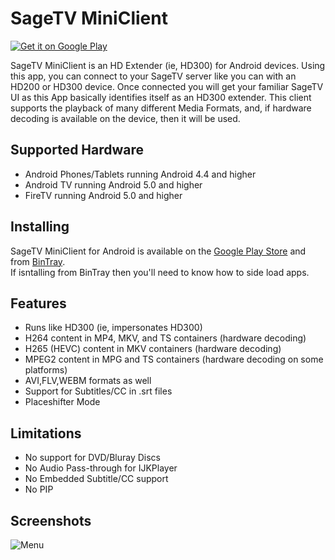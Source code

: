 # SageTV MiniClient

<a href="https://play.google.com/store/apps/details?id=jvl.sage.miniclient.android.tv.debug">
  <img alt="Get it on Google Play"
       src="https://developer.android.com/images/brand/en_generic_rgb_wo_45.png" />
</a>
 
SageTV MiniClient is an HD Extender (ie, HD300) for Android devices. Using this app, you can connect to your SageTV server like you can with an HD200 or HD300 device. Once connected you will get your familiar SageTV UI as this App basically identifies itself as an HD300 extender.
This client supports the playback of many different Media Formats, and, if hardware decoding is available on the device, then it will be used.

## Supported Hardware
* Android Phones/Tablets running Android 4.4 and higher
* Android TV running Android 5.0 and higher
* FireTV running Android 5.0 and higher

## Installing
SageTV MiniClient for Android is available on the [Google Play Store](https://play.google.com/store/apps/details?id=sagex.miniclient.android.tv&hl=en) and from [BinTray](https://bintray.com/opensagetv/sagetv/SageTV/_latestVersion).  
If isntalling from BinTray then you'll need to know how to side load apps. 

## Features
* Runs like HD300 (ie, impersonates HD300)
* H264 content in MP4, MKV, and TS containers (hardware decoding)
* H265 (HEVC) content in MKV containers (hardware decoding)
* MPEG2 content in MPG and TS containers (hardware decoding on some platforms)
* AVI,FLV,WEBM formats as well
* Support for Subtitles/CC in .srt files
* Placeshifter Mode

## Limitations
* No support for DVD/Bluray Discs
* No Audio Pass-through for IJKPlayer
* No Embedded Subtitle/CC support
* No PIP

## Screenshots
![Menu](https://raw.githubusercontent.com/OpenSageTV/sagetv-miniclient/master/playstore/tv/gemstone_tv_menu.png)
